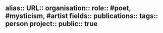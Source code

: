 alias::
URL::
organisation::
role:: #poet, #mysticism, #artist 
fields::
publications:: 
tags:: person
project::
public:: true
-